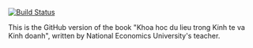 [![Build Status](https://travis-ci.com/rstudio/bookdown-demo.svg?branch=master)](https://travis-ci.com/rstudio/bookdown-demo)

This is the GitHub version of the book "Khoa hoc du lieu trong Kinh te va Kinh doanh", written by National Economics University's teacher. 
